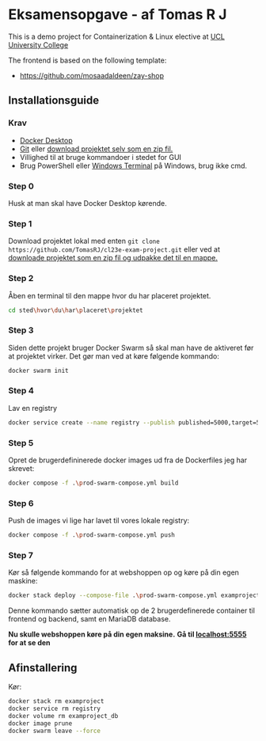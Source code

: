 # Eksamensopgave - af Tomas R J

This is a demo project for Containerization & Linux elective at [UCL University College](https://ucl.dk)

The frontend is based on the following template:

* https://github.com/mosaadaldeen/zay-shop

## Installationsguide
### Krav
- [Docker Desktop](https://www.docker.com/products/docker-desktop/)
- [Git](https://git-scm.com/downloads) eller [download projektet selv som en zip fil.](https://github.com/TomasRJ/cl23e-exam-project/archive/refs/heads/main.zip) 
- Villighed til at bruge kommandoer i stedet for GUI
- Brug PowerShell eller [Windows Terminal](https://apps.microsoft.com/store/detail/windows-terminal/9N0DX20HK701) på Windows, brug ikke cmd.

### Step 0
Husk at man skal have Docker Desktop kørende.

### Step 1
Download projektet lokal med enten `git clone https://github.com/TomasRJ/cl23e-exam-project.git` eller ved at [downloade projektet som en zip fil og udpakke det til en mappe.](https://github.com/TomasRJ/cl23e-exam-project/archive/refs/heads/main.zip)

### Step 2
Åben en terminal til den mappe hvor du har placeret projektet.
```sh
cd sted\hvor\du\har\placeret\projektet
```
### Step 3
Siden dette projekt bruger Docker Swarm så skal man have de aktiveret før at projektet virker. Det gør man ved at køre følgende kommando: 
```sh
docker swarm init
```
### Step 4
Lav en registry
```sh
docker service create --name registry --publish published=5000,target=5000 registry:2
```
### Step 5
Opret de brugerdefininerede docker images ud fra de Dockerfiles jeg har skrevet:
```sh
docker compose -f .\prod-swarm-compose.yml build
```
### Step 6
Push de images vi lige har lavet til vores lokale registry:
```sh
docker compose -f .\prod-swarm-compose.yml push
```
### Step 7
Kør så følgende kommando for at webshoppen op og køre på din egen maskine:
```sh
docker stack deploy --compose-file .\prod-swarm-compose.yml examproject
```
Denne kommando sætter automatisk op de 2 brugerdefinerede container til frontend og backend, samt en MariaDB database.

**Nu skulle webshoppen køre på din egen maksine.**
**Gå til [localhost:5555](localhost:5555) for at se den**

## Afinstallering
Kør:
```sh
docker stack rm examproject
docker service rm registry
docker volume rm examproject_db
docker image prune
docker swarm leave --force
```